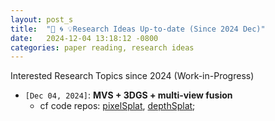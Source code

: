 ```yaml
---
layout: post_s
title:  "🤔 🌀 💡Research Ideas Up-to-date (Since 2024 Dec)"
date:   2024-12-04 13:18:12 -0800
categories: paper reading, research ideas
---
```


Interested Research Topics since 2024 (Work-in-Progress)

- `[Dec 04, 2024]`: **MVS + 3DGS + multi-view fusion**
    - cf code repos: [pixelSplat](https://github.com/dcharatan/pixelsplat), [depthSplat](https://github.com/cvg/depthsplat);

